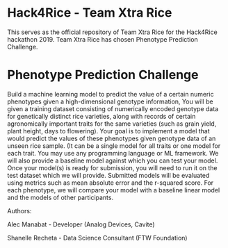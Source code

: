 # Hack4Rice - Team Xtra Rice

This serves as the official repository of Team Xtra Rice for the Hack4Rice hackathon 2019. 
Team Xtra Rice has chosen Phenotype Prediction Challenge. 


# Phenotype Prediction Challenge
Build a machine learning model to predict the value of a certain numeric phenotypes given a high-dimensional genotype information,
You will be given a training dataset consisting of numerically encoded genotype data for genetically distinct rice varieties, along with records of certain agronomically important traits for the same varieties (such as grain yield, plant height, days to flowering). Your goal is to implement a model that would predict the values of these phenotypes given genotype data of an unseen rice sample. (It can be a single model for all traits or one model for each trait. You may use any programming language or ML framework. We will also provide a baseline model against which you can test your model. Once your model(s) is ready for submission, you will need to run it on the test dataset which we will provide. Submitted models will be evaluated using metrics such as mean absolute error and the r-squared score. For each phenotype, we will compare your model with a baseline linear model and the models of other participants.



Authors:

Alec Manabat - Developer (Analog Devices, Cavite)

Shanelle Recheta - Data Science Consultant (FTW Foundation) 
